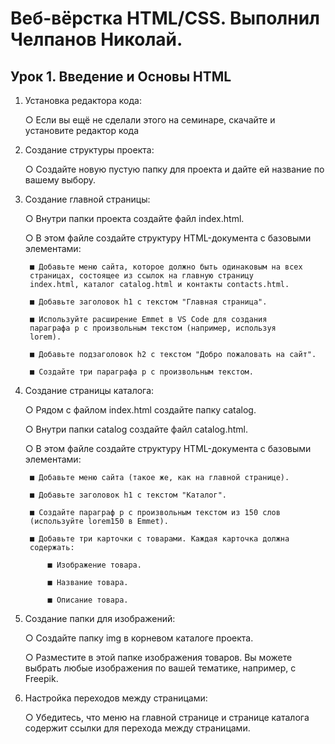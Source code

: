 # Веб-вёрстка HTML/CSS. Выполнил Челпанов Николай.

## Урок 1. Введение и Основы HTML

1. Установка редактора кода:

    ○ Если вы ещё не сделали этого на семинаре, скачайте и установите
    редактор кода

2. Создание структуры проекта:

    ○ Создайте новую пустую папку для проекта и дайте ей название по
    вашему выбору.

3. Создание главной страницы:

    ○ Внутри папки проекта создайте файл index.html.

    ○ В этом файле создайте структуру HTML-документа с базовыми
    элементами:

        ■ Добавьте меню сайта, которое должно быть одинаковым на всех
        страницах, состоящее из ссылок на главную страницу
        index.html, каталог catalog.html и контакты contacts.html.

        ■ Добавьте заголовок h1 с текстом "Главная страница".

        ■ Используйте расширение Emmet в VS Code для создания
        параграфа p с произвольным текстом (например, используя
        lorem).

        ■ Добавьте подзаголовок h2 с текстом "Добро пожаловать на сайт".

        ■ Создайте три параграфа p с произвольным текстом.

5. Создание страницы каталога:

    ○ Рядом с файлом index.html создайте папку catalog.

    ○ Внутри папки catalog создайте файл catalog.html.

    ○ В этом файле создайте структуру HTML-документа с базовыми
элементами:

        ■ Добавьте меню сайта (такое же, как на главной странице).

        ■ Добавьте заголовок h1 с текстом "Каталог".

        ■ Создайте параграф p с произвольным текстом из 150 слов
        (используйте lorem150 в Emmet).

        ■ Добавьте три карточки с товарами. Каждая карточка должна
        содержать:

            ■ Изображение товара.

            ■ Название товара.

            ■ Описание товара.

7. Создание папки для изображений:

    ○ Создайте папку img в корневом каталоге проекта.

    ○ Разместите в этой папке изображения товаров. Вы можете выбрать
    любые изображения по вашей тематике, например, с Freepik.

8. Настройка переходов между страницами:

    ○ Убедитесь, что меню на главной странице и странице каталога содержит
    ссылки для перехода между страницами.
